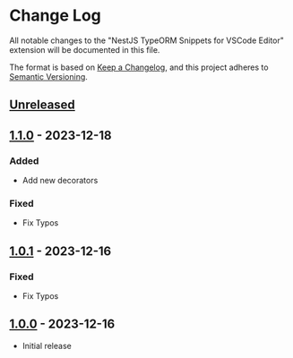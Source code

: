 # Change Log

All notable changes to the "NestJS TypeORM Snippets for VSCode Editor" extension will be documented in this file.

The format is based on [Keep a Changelog](https://keepachangelog.com/en/1.0.0/),
and this project adheres to [Semantic Versioning](https://semver.org/spec/v2.0.0.html).

## [Unreleased]

## [1.1.0] - 2023-12-18

### Added

- Add new decorators

### Fixed

- Fix Typos

## [1.0.1] - 2023-12-16

### Fixed

- Fix Typos

## [1.0.0] - 2023-12-16

- Initial release

[unreleased]: https://github.com/ManuelGil/vscode-nestjs-mikroorm-snippets/compare/v1.1.0...HEAD
[1.1.0]: https://github.com/ManuelGil/vscode-nestjs-mikroorm-snippets/compare/v1.0.1...v1.1.0
[1.0.1]: https://github.com/ManuelGil/vscode-nestjs-mikroorm-snippets/compare/v1.0.0...v1.0.1
[1.0.0]: https://github.com/ManuelGil/vscode-nestjs-mikroorm-snippets/releases/tag/v1.0.0

